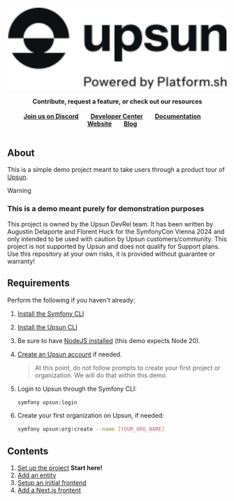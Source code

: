 <p align="center">
<a href="https://www.upsun.com/">
<img src="https://raw.githubusercontent.com/upsun/.github/main/profile/logo.svg" width="500px">
</a>
</p>

<!-- <p align="center">
<a href="https://github.com/platformsh/demo-project/issues">
<img src="https://img.shields.io/github/issues/platformsh/demo-project.svg?style=for-the-badge&labelColor=f4f2f3&color=6046FF&label=Issues" alt="Open issues" />
</a>&nbsp&nbsp
<a href="https://github.com/platformsh/demo-project/pulls">
<img src="https://img.shields.io/github/issues-pr/platformsh/demo-project.svg?style=for-the-badge&labelColor=f4f2f3&color=6046FF&label=Pull%20requests" alt="Open PRs" />
</a>&nbsp&nbsp
<a href="https://github.com/platformsh/demo-project/blob/main/LICENSE">
<img src="https://img.shields.io/static/v1?label=License&message=MIT&style=for-the-badge&labelColor=f4f2f3&color=6046FF" alt="License" />
</a>&nbsp&nbsp
<br /><br /> -->

<p align="center">
<strong>Contribute, request a feature, or check out our resources</strong>
<br />
<br />
<a href="https://discord.gg/PkMc2pVCDV"><strong>Join us on Discord</strong></a>&nbsp&nbsp&nbsp&nbsp&nbsp&nbsp
<a href="https://devcenter.upsun.com/"><strong>Developer Center</strong></a>&nbsp&nbsp&nbsp&nbsp&nbsp&nbsp
<a href="https://docs.upsun.com"><strong>Documentation</strong></a>&nbsp&nbsp&nbsp&nbsp&nbsp&nbsp
<a href="https://upsun.com/"><strong>Website</strong></a>&nbsp&nbsp&nbsp&nbsp&nbsp&nbsp
<a href="https://upsun.com/blog/"><strong>Blog</strong></a>&nbsp&nbsp&nbsp&nbsp&nbsp&nbsp
<br /><br />
</p>

<!-- <h2 align="center">Try the Symfony Upsun demo</h2> -->

## About

This is a simple demo project meant to take users through a product tour of [Upsun](https://upsun.com).

> [!WARNING]
> ### This is a demo meant purely for demonstration purposes
> This project is owned by the Upsun DevRel team. It has been written by Augustin Delaporte and Florent Huck for the SymfonyCon Vienna 2024 and only intended to be used with caution by Upsun customers/community. This project is not supported by Upsun and does not qualify for Support plans. Use this repository at your own risks, it is provided without guarantee or warranty!

## Requirements

Perform the following if you haven't already:

1. [Install the Symfony CLI](https://symfony.com/download)
2. [Install the Upsun CLI](https://docs.upsun.com/administration/cli.html)
3. Be sure to have [NodeJS installed](https://nodejs.org/en/download/package-manager) (this demo expects Node 20).
4. [Create an Upsun account](https://auth.upsun.com/) if needed.

    > At this point, do not follow prompts to create your first project or organization. We will do that within this demo.

5. Login to Upsun through the Symfony CLI:

    ```bash
    symfony upsun:login
    ```

6. Create your first organization on Upsun, if needed:

    ```bash
    symfony upsun:org:create --name [YOUR_ORG_NAME]
    ```

## Contents

1. [Set up the project](./docs/setup.md) **Start here!**
2. [Add an entity](./docs/entity.md)
3. [Setup an initial frontend](./docs/frontend_a.md)
4. [Add a Next.js frontent](./docs/frontend_b.md)
